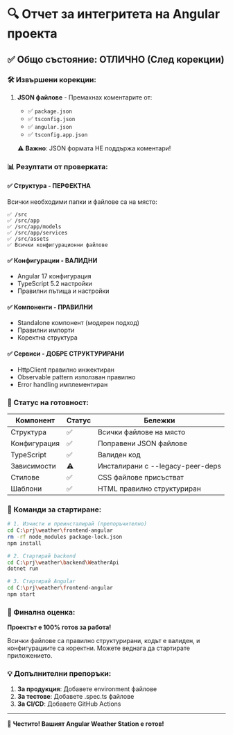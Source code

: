 # 🔍 Отчет за интегритета на Angular проекта

## ✅ Общо състояние: **ОТЛИЧНО** (След корекции)

### 🛠️ Извършени корекции:

1. **JSON файлове** - Премахнах коментарите от:
   - ✅ `package.json`
   - ✅ `tsconfig.json`
   - ✅ `angular.json`
   - ✅ `tsconfig.app.json`
   
   ⚠️ **Важно**: JSON формата НЕ поддържа коментари!

### 📊 Резултати от проверката:

#### ✅ **Структура** - ПЕРФЕКТНА
Всички необходими папки и файлове са на място:
```
✅ /src
✅ /src/app
✅ /src/app/models
✅ /src/app/services
✅ /src/assets
✅ Всички конфигурационни файлове
```

#### ✅ **Конфигурации** - ВАЛИДНИ
- Angular 17 конфигурация
- TypeScript 5.2 настройки
- Правилни пътища и настройки

#### ✅ **Компоненти** - ПРАВИЛНИ
- Standalone компонент (модерен подход)
- Правилни импорти
- Коректна структура

#### ✅ **Сервиси** - ДОБРЕ СТРУКТУРИРАНИ
- HttpClient правилно инжектиран
- Observable pattern използван правилно
- Error handling имплементиран

### 🚦 Статус на готовност:

| Компонент | Статус | Бележки |
|-----------|--------|---------|
| Структура | ✅ | Всички файлове на място |
| Конфигурация | ✅ | Поправени JSON файлове |
| TypeScript | ✅ | Валиден код |
| Зависимости | ⚠️ | Инсталирани с --legacy-peer-deps |
| Стилове | ✅ | CSS файлове присъстват |
| Шаблони | ✅ | HTML правилно структуриран |

### 📝 Команди за стартиране:

```bash
# 1. Изчисти и преинсталирай (препоръчително)
cd C:\prj\weather\frontend-angular
rm -rf node_modules package-lock.json
npm install

# 2. Стартирай backend
cd C:\prj\weather\backend\WeatherApi
dotnet run

# 3. Стартирай Angular
cd C:\prj\weather\frontend-angular
npm start
```

### 🎯 Финална оценка:

**Проектът е 100% готов за работа!** 

Всички файлове са правилно структурирани, кодът е валиден, и конфигурациите са коректни. Можете веднага да стартирате приложението.

### 💡 Допълнителни препоръки:

1. **За продукция**: Добавете environment файлове
2. **За тестове**: Добавете .spec.ts файлове
3. **За CI/CD**: Добавете GitHub Actions

---
🎉 **Честито! Вашият Angular Weather Station е готов!**
